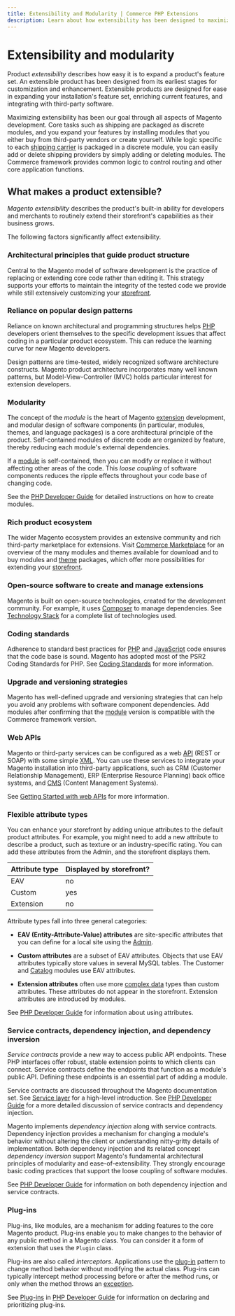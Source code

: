 ```yaml
---
title: Extensibility and Modularity | Commerce PHP Extensions
description: Learn about how extensibility has been designed to maximize your ability to customize and enhance the Commerce framework.
---
```


# Extensibility and modularity

Product *extensibility* describes how easy it is to expand a product's feature set. An extensible product has been designed from its earliest  stages for customization and enhancement. Extensible products are designed for ease in expanding your installation's feature set, enriching current features, and integrating with third-party software.

Maximizing extensibility has been our goal through all aspects of Magento development. Core tasks such as shipping are packaged as discrete modules, and you expand your features by installing modules that you either buy from third-party vendors or create yourself. While logic specific to each [shipping carrier](https://glossary.magento.com/shipping-carrier) is packaged in a discrete module, you can easily add or delete shipping providers by simply adding or deleting modules. The Commerce framework provides common logic to control routing and other core application functions.

## What makes a product extensible?

*Magento extensibility* describes the product's built-in ability for developers and merchants to routinely extend their storefront's capabilities as their business grows.

The following factors significantly affect extensibility.

### Architectural principles that guide product structure

Central to the Magento model of software development is the practice of replacing or extending core code rather than editing it. This strategy supports your efforts to maintain the integrity of the tested code we provide while still extensively customizing your [storefront](https://glossary.magento.com/storefront).

### Reliance on popular design patterns

Reliance on known architectural and programming structures helps [PHP](https://glossary.magento.com/php) developers orient themselves to the specific development issues that affect coding in a particular product ecosystem. This can reduce the learning curve for new Magento developers.

Design patterns are time-tested, widely recognized software architecture constructs. Magento product architecture incorporates many well known patterns, but Model-View-Controller (MVC) holds particular interest for extension developers.

### Modularity

The concept of the *module* is the heart of Magento [extension](https://glossary.magento.com/extension) development, and modular design of software components (in particular, modules, themes, and language packages) is a core architectural principle of the product. Self-contained modules of discrete code are organized by feature, thereby reducing each module's external dependencies.

If a [module](https://glossary.magento.com/module) is self-contained, then you can modify or replace it without affecting other areas of the code. This *loose coupling* of software components reduces the ripple effects throughout your code base of changing code.

 See the [PHP Developer Guide](https://devdocs.magento.com/guides/v2.4/extension-dev-guide/bk-extension-dev-guide.html) for detailed instructions on how to create modules.

### Rich product ecosystem

The wider Magento ecosystem provides an extensive community and rich third-party marketplace for extensions. Visit [Commerce Marketplace](https://marketplace.magento.com/) for an overview of the many modules and themes available for download and to buy modules and [theme](https://glossary.magento.com/theme) packages, which offer more possibilities for extending your [storefront](https://glossary.magento.com/storefront).

### Open-source software to create and manage extensions

Magento is built on open-source technologies, created for the development community. For example, it uses [Composer](https://glossary.magento.com/composer) to manage dependencies. See [Technology Stack](https://devdocs.magento.com/guides/v2.4/install-gde/system-requirements.html) for a complete list of technologies used.

### Coding standards

Adherence to standard best practices for [PHP](https://glossary.magento.com/php) and [JavaScript](https://glossary.magento.com/javascript) code ensures that the code base is sound. Magento has adopted most of the PSR2 Coding Standards for PHP. See [Coding Standards](../coding-standards.md) for more information.

### Upgrade and versioning strategies

Magento has well-defined upgrade and versioning strategies that can help you avoid any problems with software component dependencies. Add modules after confirming that the [module](https://glossary.magento.com/module) version is compatible with the Commerce framework version.

### Web APIs

Magento or third-party services can be configured as a web [API](https://glossary.magento.com/api) (REST or SOAP) with some simple [XML](https://glossary.magento.com/xml). You can use these services to integrate your Magento installation into third-party applications, such as CRM (Customer Relationship Management), ERP (Enterprise Resource Planning) back office systems, and [CMS](https://glossary.magento.com/cms) (Content Management Systems).

See [Getting Started with web APIs](https://devdocs.magento.com/guides/v2.4/get-started/bk-get-started-api.html) for more information.

### Flexible attribute types

You can enhance your storefront by adding unique attributes to the default product attributes. For example, you might need to add a new attribute to describe a product, such as texture or an industry-specific rating. You can add these attributes from the Admin, and the storefront  displays them.

|Attribute type|Displayed by storefront?|
|--- |--- |
|EAV|no|
|Custom|yes|
|Extension|no|

Attribute types fall into three general categories:

*  **EAV (Entity-Attribute-Value) attributes** are site-specific attributes that you can define for a local site using the [Admin](https://glossary.magento.com/magento-admin).

*  **Custom attributes** are a subset of EAV attributes. Objects that use EAV attributes typically store values in several MySQL tables. The Customer and [Catalog](https://glossary.magento.com/catalog) modules use EAV attributes.

*  **Extension attributes** often use more [complex data](https://glossary.magento.com/complex-data) types than custom attributes. These attributes do not appear in the storefront. Extension attributes are introduced by modules.

See [PHP Developer Guide](https://devdocs.magento.com/guides/v2.4/extension-dev-guide/bk-extension-dev-guide.html) for information about using attributes.

### Service contracts, dependency injection, and dependency inversion

*Service contracts* provide a new way to access public API endpoints. These PHP interfaces offer robust, stable extension points to which clients can connect.  Service contracts define the endpoints that function as a module's public API. Defining these endpoints is an essential part of adding a module.

Service contracts are discussed throughout the Magento documentation set. See [Service layer](../layers/service.md) for a high-level introduction. See [PHP Developer Guide](https://devdocs.magento.com/guides/v2.4/extension-dev-guide/bk-extension-dev-guide.html) for a more detailed discussion of service contracts and dependency injection.

Magento implements *dependency injection* along with service contracts. Dependency injection provides a mechanism for changing a module's behavior without altering the client or understanding nitty-gritty details of implementation. Both dependency injection and its related concept *dependency inversion* support Magento's fundamental architectural principles of modularity and ease-of-extensibility. They strongly encourage basic coding practices that support the loose coupling of software modules.

See [PHP Developer Guide](https://devdocs.magento.com/guides/v2.4/extension-dev-guide/bk-extension-dev-guide.html) for information on both dependency injection and service contracts.

### Plug-ins

Plug-ins, like modules, are a mechanism for adding features to the core Magento product. Plug-ins enable you to make changes to the behavior of any public method in a Magento class. You can consider it a form of extension that uses the `Plugin` class.

Plug-ins are also called *interceptors*. Applications use the [plug-in](https://glossary.magento.com/plug-in) pattern to change method behavior without modifying the actual class. Plug-ins can typically intercept method processing before or after the method runs, or only when the method throws an [exception](https://glossary.magento.com/exception).

See [Plug-ins](https://devdocs.magento.com/guides/v2.4/extension-dev-guide/plugins.html) in [PHP Developer Guide](https://devdocs.magento.com/guides/v2.4/extension-dev-guide/bk-extension-dev-guide.html) for information on declaring and prioritizing plug-ins.

